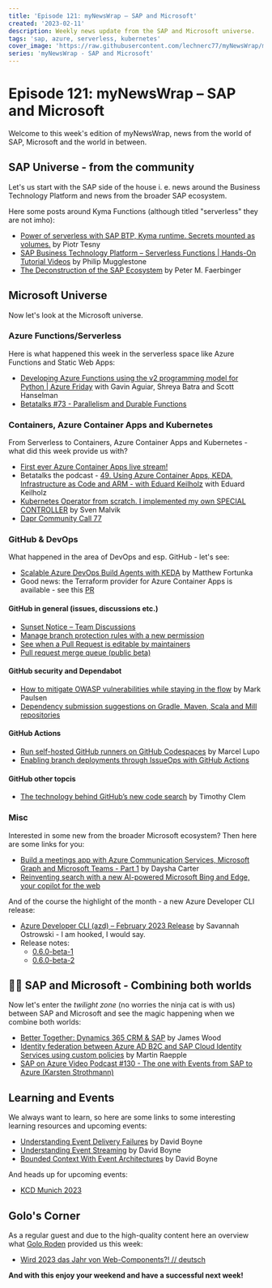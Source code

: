 ```yaml
---
title: 'Episode 121: myNewsWrap – SAP and Microsoft'
created: '2023-02-11'
description: Weekly news update from the SAP and Microsoft universe.
tags: 'sap, azure, serverless, kubernetes'
cover_image: 'https://raw.githubusercontent.com/lechnerc77/myNewsWrap/main/episodes/cover-images/episode121small.png'
series: 'myNewsWrap - SAP and Microsoft'
---
```


# Episode 121: myNewsWrap – SAP and Microsoft

Welcome to this week's edition of myNewsWrap, news from the world of SAP, Microsoft and the world in between.

## SAP Universe - from the community

Let's us start with the SAP side of the house i. e. news around the Business Technology Platform and news from the broader SAP ecosystem.

Here some posts around Kyma Functions (although titled "serverless" they are not imho):

* [Power of serverless with SAP BTP, Kyma runtime. Secrets mounted as volumes.](https://blogs.sap.com/2023/02/06/power-of-serverless-with-sap-btp-kyma-runtime.-secrets-mounted-as-volumes./) by Piotr Tesny
* [SAP Business Technology Platform – Serverless Functions | Hands-On Tutorial Videos](https://blogs.sap.com/2023/02/10/sap-business-technology-platform-serverless-functions-hands-on-tutorial-videos/) by Philip Mugglestone
* [The Deconstruction of the SAP Ecosystem](https://e3zine.com/the-deconstruction-of-the-sap-ecosystem/) by Peter M. Faerbinger

## Microsoft Universe

Now let's look at the Microsoft universe.

### Azure Functions/Serverless

Here is what happened this week in the serverless space like Azure Functions and Static Web Apps:

* [Developing Azure Functions using the v2 programming model for Python | Azure Friday](https://youtu.be/KARieaWBxuk) with Gavin Aguiar, Shreya Batra and Scott Hanselman
* [Betatalks #73 - Parallelism and Durable Functions](https://youtu.be/8zf3cSk-5oA)

### Containers, Azure Container Apps and Kubernetes

From Serverless to Containers, Azure Container Apps and Kubernetes - what did this week provide us with?

* [First ever Azure Container Apps live stream!](https://www.youtube.com/live/D4tNmIeoX0c?feature=share)
* Betatalks the podcast - [49. Using Azure Container Apps, KEDA, Infrastructure as Code and ARM - with Eduard Keilholz](https://www.betabit.nl/en/betatalks-the-podcast/49-using-azure-container-apps-keda-infrastructure-as-code-and-arm-with-eduard-keilholz) with Eduard Keilholz
* [Kubernetes Operator from scratch. I implemented my own SPECIAL CONTROLLER](https://youtu.be/owGgc3n1LhQ) by Sven Malvik
* [Dapr Community Call 77](https://youtu.be/BxiKpEmchgQ)

### GitHub & DevOps

What happened in the area of DevOps and esp. GitHub - let's see:

* [Scalable Azure DevOps Build Agents with KEDA](https://blog.memoryleek.co.uk/devops/keda/2023/02/06/scalable-azure-devops-build-agents-with-keda.html) by Matthew Fortunka
* Good news: the Terraform provider for Azure Container Apps is available - see this [PR](https://github.com/hashicorp/terraform-provider-azurerm/pull/18008)

#### GitHub in general (issues, discussions etc.)

* [Sunset Notice – Team Discussions](https://github.blog/changelog/2023-02-08-sunset-notice-team-discussions/)
* [Manage branch protection rules with a new permission](https://github.blog/changelog/2023-02-08-manage-branch-protection-rules-with-a-new-permission/)
* [See when a Pull Request is editable by maintainers](https://github.blog/changelog/2023-02-10-see-when-a-pull-request-is-editable-by-maintainers/)
* [Pull request merge queue (public beta)](https://github.blog/changelog/2023-02-08-pull-request-merge-queue-public-beta/)

#### GitHub security and Dependabot

* [How to mitigate OWASP vulnerabilities while staying in the flow](https://github.blog/2023-02-06-how-to-mitigate-owasp-vulnerabilities-while-staying-in-the-flow/) by Mark Paulsen
* [Dependency submission suggestions on Gradle, Maven, Scala and Mill repositories](https://github.blog/changelog/2023-02-08-dependency-submission-suggestions-on-gradle-maven-scala-and-mill-repositories/)

#### GitHub Actions

* [Run self-hosted GitHub runners on GitHub Codespaces](https://youtu.be/4CPoHrLgO1E) by Marcel Lupo
* [Enabling branch deployments through IssueOps with GitHub Actions](https://github.blog/2023-02-02-enabling-branch-deployments-through-issueops-with-github-actions/)

#### GitHub other topcis

* [The technology behind GitHub’s new code search](https://github.blog/2023-02-06-the-technology-behind-githubs-new-code-search/) by Timothy Clem

### Misc

Interested in some new from the broader Microsoft ecosystem? Then here are some links for you:

* [Build a meetings app with Azure Communication Services, Microsoft Graph and Microsoft Teams - Part 1](https://techcommunity.microsoft.com/t5/azure-communication-services/build-a-meetings-app-with-azure-communication-services-microsoft/ba-p/3730104) by Daysha Carter
* [Reinventing search with a new AI-powered Microsoft Bing and Edge, your copilot for the web](https://blogs.microsoft.com/blog/2023/02/07/reinventing-search-with-a-new-ai-powered-microsoft-bing-and-edge-your-copilot-for-the-web/)

And of the course the highlight of the month - a new Azure Developer CLI release:

* [Azure Developer CLI (azd) – February 2023 Release](https://devblogs.microsoft.com/azure-sdk/azure-developer-cli-azd-february-2023-release/) by Savannah Ostrowski - I am hooked, I would say.
* Release notes:
  * [0.6.0-beta-1](https://github.com/Azure/azure-dev/releases/tag/azure-dev-cli_0.6.0-beta.1)
  * [0.6.0-beta-2](https://github.com/Azure/azure-dev/releases/tag/azure-dev-cli_0.6.0-beta.2)

## 🐱‍👤 SAP and Microsoft - Combining both worlds

Now let's enter the _twilight zone_ (no worries the ninja cat is with us) between SAP and Microsoft and see the magic happening when we combine both worlds:

* [Better Together: Dynamics 365 CRM & SAP](https://switchedon.bowdark.com/better-together-dynamics-365-crm-sap-e5c6b33c841d) by James Wood
* [Identity federation between Azure AD B2C and SAP Cloud Identity Services using custom policies](https://blogs.sap.com/2023/02/08/identity-federation-between-azure-ad-b2c-and-sap-cloud-identity-services-using-custom-policies/) by Martin Raepple
* [SAP on Azure Video Podcast #130 - The one with Events from SAP to Azure (Karsten Strothmann)](https://youtu.be/NNrzXbX3mk0)

## Learning and Events

We always want to learn, so here are some links to some interesting learning resources and upcoming events:

* [Understanding Event Delivery Failures](https://serverlessland.com/event-driven-architecture/visuals/understanding-event-delivery-failures) by David Boyne
* [Understanding Event Streaming](https://serverlessland.com/event-driven-architecture/visuals/event-streams) by David Boyne
* [Bounded Context With Event Architectures](https://serverlessland.com/event-driven-architecture/visuals/bounded-context-with-event-architectures) by David Boyne

And heads up for upcoming events:

* [KCD Munich 2023](https://community.cncf.io/events/details/cncf-kcd-munich-presents-kcd-munich-2023/)

## Golo's Corner

As a regular guest and due to the high-quality content here an overview what [Golo Roden](https://twitter.com/goloroden) provided us this week:

* [Wird 2023 das Jahr von Web-Components?! // deutsch](https://youtu.be/_71Kh7tDylE)

**And with this enjoy your weekend and have a successful next week!**
